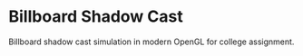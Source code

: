 # Billboard Shadow Cast
 
Billboard shadow cast simulation in modern OpenGL for college assignment.
